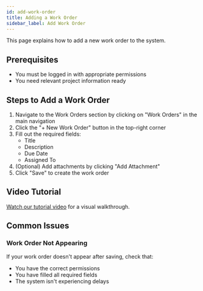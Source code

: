 ```yaml
---
id: add-work-order
title: Adding a Work Order
sidebar_label: Add Work Order
---
```


This page explains how to add a new work order to the system.

## Prerequisites
- You must be logged in with appropriate permissions
- You need relevant project information ready

## Steps to Add a Work Order

1. Navigate to the Work Orders section by clicking on "Work Orders" in the main navigation
2. Click the "+ New Work Order" button in the top-right corner
3. Fill out the required fields:
   - Title
   - Description
   - Due Date
   - Assigned To
4. (Optional) Add attachments by clicking "Add Attachment"
5. Click "Save" to create the work order

## Video Tutorial
[Watch our tutorial video](https://example.com/video) for a visual walkthrough.

## Common Issues

### Work Order Not Appearing
If your work order doesn't appear after saving, check that:
- You have the correct permissions
- You have filled all required fields
- The system isn't experiencing delays